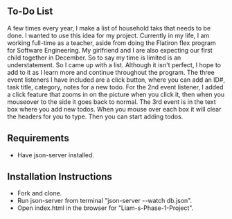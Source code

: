 ## To-Do List
A few times every year, I make a list of household taks that needs to be done. I wanted to use this idea for my project. Currently in my life, I am working full-time as a teacher, aside from doing the Flatiron flex program for Software Engineering. My girlfriend and I are also expecting our first child together in December. So to say my time is limited is an understatement. So I came up with a list. Although it isn't perfect, I hope to add to it as I learn more and continue throughout the program. The three event listeners I have included are a click button, where you can add an ID#, task title, category, notes for a new todo. For the 2nd event listener, I added a click feature that zooms in on the picture when you click it, then when you mouseover to the side it goes back to normal. The 3rd event is in the text box where you add new todos. When you mouse over each box it will clear the headers for you to type. Then you can start adding todos.

## Requirements
* Have json-server installed.

## Installation Instructions
* Fork and clone.
* Run json-server from terminal "json-server --watch db.json".
* Open index.html in the browser for "Liam-s-Phase-1-Project".